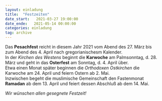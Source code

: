 ```yaml
---
layout: einladung
title:  "Festzeiten"
date_start:   2021-03-27 19:00:00
date_ende:   2021-05-14 00:00:00
categories: einladung
tag: archive
---
```

Das **Pesachfest** reicht in diesem Jahr 2021 vom Abend des 27. März bis zum Abend des 4. April nach gregorianischesm Kalender.
<br>
In der *Kirchen des Westens* beginnt die **Karwoche** am Palmsonntag, d. 28. März und geht in das **Osterfest** am Sonntag, d. 4. April über.
<br>
Etwa einen Monat später beginnen die *Orthodoxen Ostkirchen* die Karwoche am 24. April und feiern Ostern ab 2. Mai.
<br>
Inzwischen begeht die muslimische Gemeinschaft den Fastenmonat **Ramadan** ab dem 13. April und feiert dessen Abschluß ab dem 14. Mai.

*Wir wünschen allen gesegnete Festzeit!*
